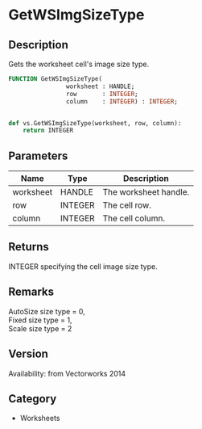 # GetWSImgSizeType

## Description
Gets the worksheet cell's image size type.

```pascal
FUNCTION GetWSImgSizeType(
				worksheet : HANDLE;
				row       : INTEGER;
				column    : INTEGER) : INTEGER;
```

```python

def vs.GetWSImgSizeType(worksheet, row, column):
    return INTEGER
```

## Parameters
|Name|Type|Description|
|---|---|---|
|worksheet|HANDLE|The worksheet handle.|
|row|INTEGER|The cell row.|
|column|INTEGER|The cell column.|

## Returns
INTEGER specifying the cell image size type.

## Remarks
AutoSize size type = 0,<BR>
Fixed size type      = 1,<BR>
Scale size type     = 2

## Version
Availability: from Vectorworks 2014
## Category
* Worksheets

